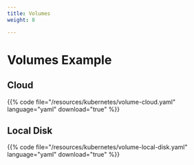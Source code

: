 ```yaml
---
title: Volumes
weight: 8

---
```


# Volumes Example

## Cloud

{{% code file="/resources/kubernetes/volume-cloud.yaml" language="yaml" download="true" %}}

## Local Disk

{{% code file="/resources/kubernetes/volume-local-disk.yaml" language="yaml" download="true" %}}
